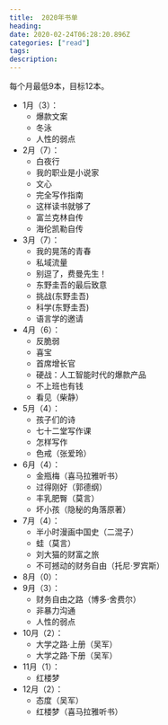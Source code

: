 ```yaml
---
title:  2020年书单
heading: 
date: 2020-02-24T06:28:20.896Z
categories: ["read"]
tags: 
description: 
---
```


每个月最低9本，目标12本。

- 1月（3）：
    - 爆款文案
    - 冬泳
    - 人性的弱点
- 2月（7）：
    - 白夜行
    - 我的职业是小说家
    - 文心
    - 完全写作指南
    - 这样读书就够了
    - 富兰克林自传
    - 海伦凯勒自传
- 3月（7）：
    - 我的晃荡的青春
    - 私域流量
    - 别逗了，费曼先生！
    - 东野圭吾的最后致意
    - 挑战(东野圭吾)
    - 科学(东野圭吾)
    - 语言学的邀请
- 4月（6）：
    - 反脆弱 
    - 喜宝
    - 首席增长官
    - 硬战：人工智能时代的爆款产品
    - 不上班也有钱
    - 看见（柴静）
- 5月（4）：
    - 孩子们的诗
    - 七十二堂写作课
    - 怎样写作
    - 色戒（张爱玲）
- 6月（4）：
    - 金瓶梅（喜马拉雅听书）
    - 过得刚好（郭德纲）
    - 丰乳肥臀（莫言）
    - 坏小孩（隐秘的角落原著）
- 7月（4）：
    - 半小时漫画中国史（二混子）
    - 蛙（莫言）
    - 刘大猫的财富之旅
    - 不可撼动的财务自由（托尼·罗宾斯）
- 8月（0）：
- 9月（3）：
    - 财务自由之路（博多·舍费尔）
    - 非暴力沟通
    - 人性的弱点
- 10月（2）：
    - 大学之路·上册（吴军）
    - 大学之路·下册（吴军）
- 11月（1）：
    - 红楼梦
- 12月（2）：
    - 态度（吴军）
    - 红楼梦（喜马拉雅听书）

